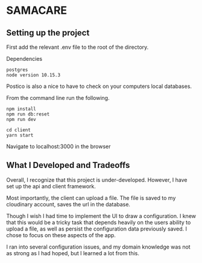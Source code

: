 # SAMACARE

## Setting up the project

First add the relevant .env file to the root of the directory.

Dependencies
```
postgres
node version 10.15.3
```
Postico is also a nice to have to check on your computers local databases.

From the command line run the following.

```
npm install
npm run db:reset
npm run dev

cd client
yarn start

```
Navigate to localhost:3000 in the browser

## What I Developed and Tradeoffs

Overall, I recognize that this project is under-developed. However, I have
set up the api and client framework.

Most importantly, the client can upload a file. The file is saved to my
cloudinary account, saves the url in the database.

Though I wish I had time to implement the UI to draw a configuration. I knew
that this would be a tricky task that depends heavily on the users ability
to upload a file, as well as persist the configuration data previously saved.
I chose to focus on these aspects of the app.

I ran into several configuration issues, and my domain knowledge was not as
strong as I had hoped, but I learned a lot from this.